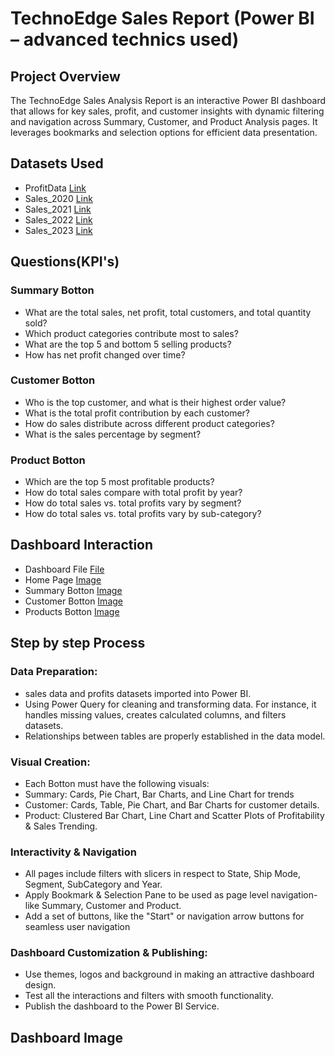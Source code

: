 # TechnoEdge Sales Report (Power BI – advanced technics used)
## Project Overview

The TechnoEdge Sales Analysis Report is an interactive Power BI dashboard that allows for key sales, profit, and customer insights with dynamic filtering and navigation across Summary, Customer, and Product Analysis pages. It leverages bookmarks and selection options for efficient data presentation.

## Datasets Used

-  ProfitData  <a href="https://github.com/Chandrasekhar3784/TechnoEdge-Sales-Report/blob/main/Profit%20Data.xlsx">Link</a>
-  Sales_2020  <a href="https://github.com/Chandrasekhar3784/TechnoEdge-Sales-Report/blob/main/Sales%202020.xlsx">Link</a>
-  Sales_2021  <a href="https://github.com/Chandrasekhar3784/TechnoEdge-Sales-Report/blob/main/Sales%202021.xlsx">Link</a>
-  Sales_2022  <a href="https://github.com/Chandrasekhar3784/TechnoEdge-Sales-Report/blob/main/Sales%202022.xlsx">Link</a>
-  Sales_2023  <a href="https://github.com/Chandrasekhar3784/TechnoEdge-Sales-Report/blob/main/Sales%202023.xlsx">Link</a>

## Questions(KPI's)

### Summary Botton
- What are the total sales, net profit, total customers, and total quantity sold?
- Which product categories contribute most to sales?
- What are the top 5 and bottom 5 selling products?
- How has net profit changed over time?
### Customer Botton
- Who is the top customer, and what is their highest order value?
- What is the total profit contribution by each customer?
- How do sales distribute across different product categories?
- What is the sales percentage by segment?
### Product Botton 
- Which are the top 5 most profitable products?
- How do total sales compare with total profit by year?
- How do total sales vs. total profits vary by segment?
- How do total sales vs. total profits vary by sub-category?

## Dashboard Interaction

- Dashboard File  <a href="https://github.com/Chandrasekhar3784/TechnoEdge-Sales-Report/blob/main/Techoedge%20Sales%20Report.pbix">File</a>
- Home Page <a href="https://github.com/Chandrasekhar3784/TechnoEdge-Sales-Report/blob/main/Screenshot%202024-12-03%20104640.png">Image</a>
- Summary Botton <a href="https://github.com/Chandrasekhar3784/TechnoEdge-Sales-Report/blob/main/Screenshot%202024-12-03%20104709.png">Image</a>
- Customer Botton <a href="https://github.com/Chandrasekhar3784/TechnoEdge-Sales-Report/blob/main/Screenshot%202024-12-03%20104730.png">Image</a>
- Products Botton <a href="https://github.com/Chandrasekhar3784/TechnoEdge-Sales-Report/blob/main/Screenshot%202024-12-03%20105248.png">Image</a>

## Step by step Process
### Data Preparation:

- sales data and profits datasets  imported into Power BI.
- Using Power Query for cleaning and transforming data. For instance, it handles missing values, creates calculated columns, and filters datasets.
- Relationships between tables are properly established in the data model.

### Visual Creation:

- Each Botton must have the following visuals:
- Summary: Cards, Pie Chart, Bar Charts, and Line Chart for trends
- Customer: Cards, Table, Pie Chart, and Bar Charts for customer details.
- Product: Clustered Bar Chart, Line Chart and Scatter Plots of Profitability & Sales Trending.

### Interactivity & Navigation

- All pages include filters with slicers in respect to State, Ship Mode, Segment, SubCategory and Year.
- Apply Bookmark & Selection Pane to be used as page level navigation- like Summary, Customer and Product.
- Add a set of buttons, like the "Start" or navigation arrow buttons for seamless user navigation

### Dashboard Customization & Publishing:

- Use themes, logos and background in making an attractive dashboard design.
- Test all the interactions and filters with smooth functionality.
- Publish the dashboard to the Power BI Service.
  
## Dashboard Image
